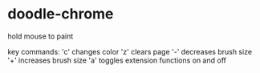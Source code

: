 # doodle-chrome

hold mouse to paint

key commands:
  'c' changes color
  'z' clears page
  '-' decreases brush size
  '+' increases brush size
  'a' toggles extension functions on and off
